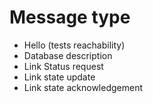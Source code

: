 # Message type
- Hello (tests reachability)
- Database description
- Link Status request
- Link state update
- Link state acknowledgement